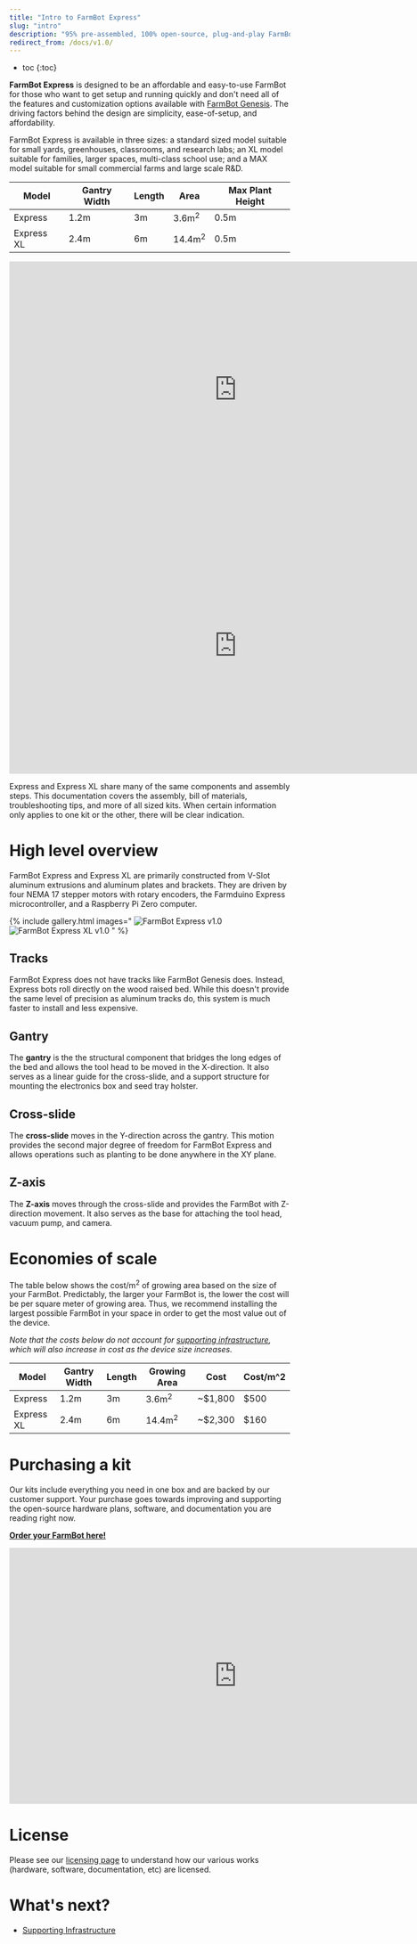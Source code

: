 ```yaml
---
title: "Intro to FarmBot Express"
slug: "intro"
description: "95% pre-assembled, 100% open-source, plug-and-play FarmBot. [Order yours here!](http://buy.farm.bot/)"
redirect_from: /docs/v1.0/
---
```


* toc
{:toc}

**FarmBot Express** is designed to be an affordable and easy-to-use FarmBot for those who want to get setup and running quickly and don't need all of the features and customization options available with [FarmBot Genesis](http://genesis.farm.bot). The driving factors behind the design are simplicity, ease-of-setup, and affordability.

FarmBot Express is available in three sizes: a standard sized model suitable for small yards, greenhouses, classrooms, and research labs; an XL model suitable for families, larger spaces, multi-class school use; and a MAX model suitable for small commercial farms and large scale R&D.

|Model                         |Gantry Width                  |Length                        |Area                          |Max Plant Height              |
|------------------------------|------------------------------|------------------------------|------------------------------|------------------------------|
|Express                       |1.2m                          |3m                            |3.6m<sup>2</sup>              |0.5m
|Express XL                    |2.4m                          |6m                            |14.4m<sup>2</sup>             |0.5m

<iframe width="815" height="460" src="https://www.youtube.com/embed/0s5GU9SWquQ" frameborder="0" allow="accelerometer; autoplay; clipboard-write; encrypted-media; gyroscope; picture-in-picture" allowfullscreen></iframe>

<iframe width="815" height="460" src="https://www.youtube.com/embed/6XWiTzFPWWc" frameborder="0" allow="accelerometer; autoplay; clipboard-write; encrypted-media; gyroscope; picture-in-picture" allowfullscreen></iframe>

Express and Express XL share many of the same components and assembly steps. This documentation covers the assembly, bill of materials, troubleshooting tips, and more of all sized kits. When certain information only applies to one kit or the other, there will be clear indication.

# High level overview

FarmBot Express and Express XL are primarily constructed from V-Slot aluminum extrusions and aluminum plates and brackets. They are driven by four NEMA 17 stepper motors with rotary encoders, the Farmduino Express microcontroller, and a Raspberry Pi Zero computer.

{% include gallery.html images="
![FarmBot Express v1.0](_images/farmbot_express_v1.0.png)
![FarmBot Express XL v1.0](_images/farmbot_express_xl_v1.0.png)
" %}

## Tracks

FarmBot Express does not have tracks like FarmBot Genesis does. Instead, Express bots roll directly on the wood raised bed. While this doesn't provide the same level of precision as aluminum tracks do, this system is much faster to install and less expensive.

## Gantry

The **gantry** is the the structural component that bridges the long edges of the bed and allows the tool head to be moved in the X-direction. It also serves as a linear guide for the cross-slide, and a support structure for mounting the electronics box and seed tray holster.

## Cross-slide

The **cross-slide** moves in the Y-direction across the gantry. This motion provides the second major degree of freedom for FarmBot Express and allows operations such as planting to be done anywhere in the XY plane.

## Z-axis

The **Z-axis** moves through the cross-slide and provides the FarmBot with Z-direction movement. It also serves as the base for attaching the tool head, vacuum pump, and camera.

# Economies of scale

The table below shows the cost/m<sup>2</sup> of growing area based on the size of your FarmBot. Predictably, the larger your FarmBot is, the lower the cost will be per square meter of growing area. Thus, we recommend installing the largest possible FarmBot in your space in order to get the most value out of the device.

*Note that the costs below do not account for [supporting infrastructure](supporting-infrastructure.md), which will also increase in cost as the device size increases.*

|Model       |Gantry Width |Length |Growing Area      |Cost    |Cost/m^2|
|------------|-------------|-------|------------------|--------|--------|
|Express     |1.2m         |3m     |3.6m<sup>2</sup>  |~$1,800 |$500
|Express XL  |2.4m         |6m     |14.4m<sup>2</sup> |~$2,300 |$160

# Purchasing a kit

Our kits include everything you need in one box and are backed by our customer support. Your purchase goes towards improving and supporting the open-source hardware plans, software, and documentation you are reading right now.

**[Order your FarmBot here!](http://buy.farm.bot)**

<iframe width="815" height="460" src="https://www.youtube.com/embed/_jw98qozK4s" frameborder="0" allow="accelerometer; autoplay; clipboard-write; encrypted-media; gyroscope; picture-in-picture" allowfullscreen></iframe>

# License

Please see our [licensing page](https://meta.farm.bot/docs/licensing) to understand how our various works (hardware, software, documentation, etc) are licensed.

# What's next?

 * [Supporting Infrastructure](supporting-infrastructure.md)
